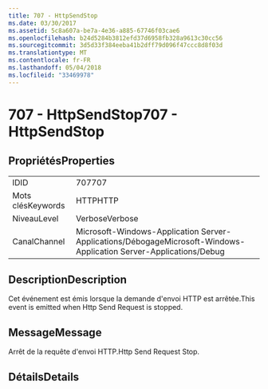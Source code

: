 ```yaml
---
title: 707 - HttpSendStop
ms.date: 03/30/2017
ms.assetid: 5c8a607a-be7a-4e36-a885-67746f03cae6
ms.openlocfilehash: b24d5284b3812efd37d6958fb328a9613c30cc56
ms.sourcegitcommit: 3d5d33f384eeba41b2dff79d096f47ccc8d8f03d
ms.translationtype: MT
ms.contentlocale: fr-FR
ms.lasthandoff: 05/04/2018
ms.locfileid: "33469978"
---
```

# <a name="707---httpsendstop"></a><span data-ttu-id="bb6f1-102">707 - HttpSendStop</span><span class="sxs-lookup"><span data-stu-id="bb6f1-102">707 - HttpSendStop</span></span>
## <a name="properties"></a><span data-ttu-id="bb6f1-103">Propriétés</span><span class="sxs-lookup"><span data-stu-id="bb6f1-103">Properties</span></span>  
  
|||  
|-|-|  
|<span data-ttu-id="bb6f1-104">ID</span><span class="sxs-lookup"><span data-stu-id="bb6f1-104">ID</span></span>|<span data-ttu-id="bb6f1-105">707</span><span class="sxs-lookup"><span data-stu-id="bb6f1-105">707</span></span>|  
|<span data-ttu-id="bb6f1-106">Mots clés</span><span class="sxs-lookup"><span data-stu-id="bb6f1-106">Keywords</span></span>|<span data-ttu-id="bb6f1-107">HTTP</span><span class="sxs-lookup"><span data-stu-id="bb6f1-107">HTTP</span></span>|  
|<span data-ttu-id="bb6f1-108">Niveau</span><span class="sxs-lookup"><span data-stu-id="bb6f1-108">Level</span></span>|<span data-ttu-id="bb6f1-109">Verbose</span><span class="sxs-lookup"><span data-stu-id="bb6f1-109">Verbose</span></span>|  
|<span data-ttu-id="bb6f1-110">Canal</span><span class="sxs-lookup"><span data-stu-id="bb6f1-110">Channel</span></span>|<span data-ttu-id="bb6f1-111">Microsoft-Windows-Application Server-Applications/Débogage</span><span class="sxs-lookup"><span data-stu-id="bb6f1-111">Microsoft-Windows-Application Server-Applications/Debug</span></span>|  
  
## <a name="description"></a><span data-ttu-id="bb6f1-112">Description</span><span class="sxs-lookup"><span data-stu-id="bb6f1-112">Description</span></span>  
 <span data-ttu-id="bb6f1-113">Cet événement est émis lorsque la demande d'envoi HTTP est arrêtée.</span><span class="sxs-lookup"><span data-stu-id="bb6f1-113">This event is emitted when Http Send Request is stopped.</span></span>  
  
## <a name="message"></a><span data-ttu-id="bb6f1-114">Message</span><span class="sxs-lookup"><span data-stu-id="bb6f1-114">Message</span></span>  
 <span data-ttu-id="bb6f1-115">Arrêt de la requête d'envoi HTTP.</span><span class="sxs-lookup"><span data-stu-id="bb6f1-115">Http Send Request Stop.</span></span>  
  
## <a name="details"></a><span data-ttu-id="bb6f1-116">Détails</span><span class="sxs-lookup"><span data-stu-id="bb6f1-116">Details</span></span>
